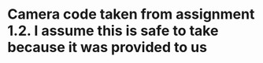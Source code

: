 # Camera code taken from assignment 1.2. I assume this is safe to take because it was provided to us
